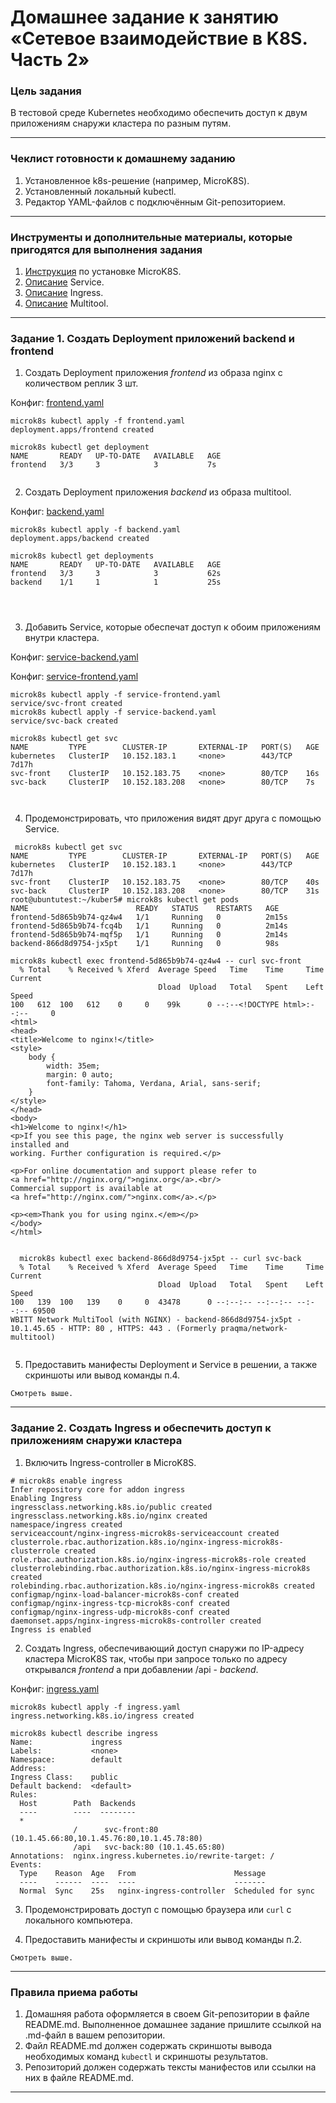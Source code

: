 # Домашнее задание к занятию «Сетевое взаимодействие в K8S. Часть 2»

### Цель задания

В тестовой среде Kubernetes необходимо обеспечить доступ к двум приложениям снаружи кластера по разным путям.

------

### Чеклист готовности к домашнему заданию

1. Установленное k8s-решение (например, MicroK8S).
2. Установленный локальный kubectl.
3. Редактор YAML-файлов с подключённым Git-репозиторием.

------

### Инструменты и дополнительные материалы, которые пригодятся для выполнения задания

1. [Инструкция](https://microk8s.io/docs/getting-started) по установке MicroK8S.
2. [Описание](https://kubernetes.io/docs/concepts/services-networking/service/) Service.
3. [Описание](https://kubernetes.io/docs/concepts/services-networking/ingress/) Ingress.
4. [Описание](https://github.com/wbitt/Network-MultiTool) Multitool.

------

### Задание 1. Создать Deployment приложений backend и frontend

1. Создать Deployment приложения _frontend_ из образа nginx с количеством реплик 3 шт.

Конфиг: [frontend.yaml](frontend.yaml)
```
microk8s kubectl apply -f frontend.yaml
deployment.apps/frontend created

microk8s kubectl get deployment
NAME       READY   UP-TO-DATE   AVAILABLE   AGE
frontend   3/3     3            3           7s


```
2. Создать Deployment приложения _backend_ из образа multitool.

Конфиг: [backend.yaml](backend.yaml)
```
microk8s kubectl apply -f backend.yaml
deployment.apps/backend created

microk8s kubectl get deployments
NAME       READY   UP-TO-DATE   AVAILABLE   AGE
frontend   3/3     3            3           62s
backend    1/1     1            1           25s




```
3. Добавить Service, которые обеспечат доступ к обоим приложениям внутри кластера.

Конфиг: [service-backend.yaml](service-backend.yaml)

Конфиг: [service-frontend.yaml](service-frontend.yaml)

```
microk8s kubectl apply -f service-frontend.yaml
service/svc-front created
microk8s kubectl apply -f service-backend.yaml
service/svc-back created

microk8s kubectl get svc
NAME         TYPE        CLUSTER-IP       EXTERNAL-IP   PORT(S)   AGE
kubernetes   ClusterIP   10.152.183.1     <none>        443/TCP   7d17h
svc-front    ClusterIP   10.152.183.75    <none>        80/TCP    16s
svc-back     ClusterIP   10.152.183.208   <none>        80/TCP    7s



```
4. Продемонстрировать, что приложения видят друг друга с помощью Service.

```
 microk8s kubectl get svc
NAME         TYPE        CLUSTER-IP       EXTERNAL-IP   PORT(S)   AGE
kubernetes   ClusterIP   10.152.183.1     <none>        443/TCP   7d17h
svc-front    ClusterIP   10.152.183.75    <none>        80/TCP    40s
svc-back     ClusterIP   10.152.183.208   <none>        80/TCP    31s
root@ubuntutest:~/kuber5# microk8s kubectl get pods
NAME                        READY   STATUS    RESTARTS   AGE
frontend-5d865b9b74-qz4w4   1/1     Running   0          2m15s
frontend-5d865b9b74-fcq4b   1/1     Running   0          2m14s
frontend-5d865b9b74-mqf5p   1/1     Running   0          2m14s
backend-866d8d9754-jx5pt    1/1     Running   0          98s

microk8s kubectl exec frontend-5d865b9b74-qz4w4 -- curl svc-front
  % Total    % Received % Xferd  Average Speed   Time    Time     Time  Current
                                 Dload  Upload   Total   Spent    Left  Speed
100   612  100   612    0     0    99k      0 --:--<!DOCTYPE html>:--:--     0
<html>
<head>
<title>Welcome to nginx!</title>
<style>
    body {
        width: 35em;
        margin: 0 auto;
        font-family: Tahoma, Verdana, Arial, sans-serif;
    }
</style>
</head>
<body>
<h1>Welcome to nginx!</h1>
<p>If you see this page, the nginx web server is successfully installed and
working. Further configuration is required.</p>

<p>For online documentation and support please refer to
<a href="http://nginx.org/">nginx.org</a>.<br/>
Commercial support is available at
<a href="http://nginx.com/">nginx.com</a>.</p>

<p><em>Thank you for using nginx.</em></p>
</body>
</html>


  microk8s kubectl exec backend-866d8d9754-jx5pt -- curl svc-back
  % Total    % Received % Xferd  Average Speed   Time    Time     Time  Current
                                 Dload  Upload   Total   Spent    Left  Speed
100   139  100   139    0     0  43478      0 --:--:-- --:--:-- --:--:-- 69500
WBITT Network MultiTool (with NGINX) - backend-866d8d9754-jx5pt - 10.1.45.65 - HTTP: 80 , HTTPS: 443 . (Formerly praqma/network-multitool)


```
5. Предоставить манифесты Deployment и Service в решении, а также скриншоты или вывод команды п.4.

```
Смотреть выше.
```
------

### Задание 2. Создать Ingress и обеспечить доступ к приложениям снаружи кластера

1. Включить Ingress-controller в MicroK8S.

```
# microk8s enable ingress
Infer repository core for addon ingress
Enabling Ingress
ingressclass.networking.k8s.io/public created
ingressclass.networking.k8s.io/nginx created
namespace/ingress created
serviceaccount/nginx-ingress-microk8s-serviceaccount created
clusterrole.rbac.authorization.k8s.io/nginx-ingress-microk8s-clusterrole created
role.rbac.authorization.k8s.io/nginx-ingress-microk8s-role created
clusterrolebinding.rbac.authorization.k8s.io/nginx-ingress-microk8s created
rolebinding.rbac.authorization.k8s.io/nginx-ingress-microk8s created
configmap/nginx-load-balancer-microk8s-conf created
configmap/nginx-ingress-tcp-microk8s-conf created
configmap/nginx-ingress-udp-microk8s-conf created
daemonset.apps/nginx-ingress-microk8s-controller created
Ingress is enabled

```
2. Создать Ingress, обеспечивающий доступ снаружи по IP-адресу кластера MicroK8S так, чтобы при запросе только по адресу открывался _frontend_ а при добавлении /api - _backend_.

Конфиг: [ingress.yaml](ingress.yaml)

```
microk8s kubectl apply -f ingress.yaml
ingress.networking.k8s.io/ingress created

microk8s kubectl describe ingress
Name:             ingress
Labels:           <none>
Namespace:        default
Address:
Ingress Class:    public
Default backend:  <default>
Rules:
  Host        Path  Backends
  ----        ----  --------
  *
              /      svc-front:80 (10.1.45.66:80,10.1.45.76:80,10.1.45.78:80)
              /api   svc-back:80 (10.1.45.65:80)
Annotations:  nginx.ingress.kubernetes.io/rewrite-target: /
Events:
  Type    Reason  Age   From                      Message
  ----    ------  ----  ----                      -------
  Normal  Sync    25s   nginx-ingress-controller  Scheduled for sync

```
3. Продемонстрировать доступ с помощью браузера или `curl` с локального компьютера.
 



4. Предоставить манифесты и скриншоты или вывод команды п.2.

```
Смотреть выше.
```

------

### Правила приема работы

1. Домашняя работа оформляется в своем Git-репозитории в файле README.md. Выполненное домашнее задание пришлите ссылкой на .md-файл в вашем репозитории.
2. Файл README.md должен содержать скриншоты вывода необходимых команд `kubectl` и скриншоты результатов.
3. Репозиторий должен содержать тексты манифестов или ссылки на них в файле README.md.

------
